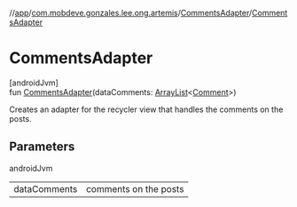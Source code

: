 //[app](../../../index.md)/[com.mobdeve.gonzales.lee.ong.artemis](../index.md)/[CommentsAdapter](index.md)/[CommentsAdapter](-comments-adapter.md)

# CommentsAdapter

[androidJvm]\
fun [CommentsAdapter](-comments-adapter.md)(dataComments: [ArrayList](https://developer.android.com/reference/kotlin/java/util/ArrayList.html)<[Comment](../-comment/index.md)>)

Creates an adapter for the recycler view that handles the comments on the posts.

## Parameters

androidJvm

| | |
|---|---|
| dataComments | comments on the posts |
